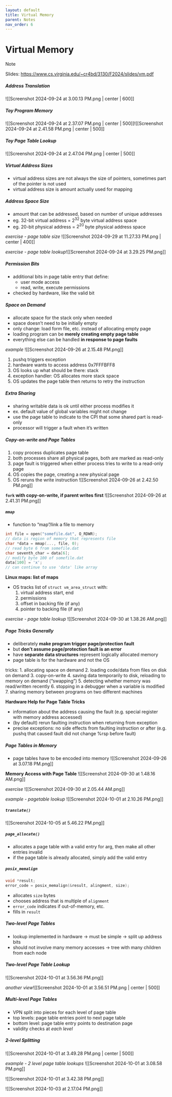 ```yaml
---
layout: default
title: Virtual Memory
parent: Notes
nav_order: 6
---
```

# Virtual Memory
> [!note]
> Slides: https://www.cs.virginia.edu/~cr4bd/3130/F2024/slides/vm.pdf
##### Address Translation
![[Screenshot 2024-09-24 at 3.00.13 PM.png | center | 600]]
##### Toy Program Memory
![[Screenshot 2024-09-24 at 2.37.07 PM.png | center | 500]]![[Screenshot 2024-09-24 at 2.41.58 PM.png | center | 500]]
##### Toy Page Table Lookup
![[Screenshot 2024-09-24 at 2.47.04 PM.png | center | 500]]
##### Virtual Address Sizes
- virtual address sizes are not always the size of pointers, sometimes part of the pointer is not used
- virtual address size is amount actually used for mapping
##### Address Space Size
- amount that can be addressed, based on number of unique addresses
- eg. 32-bit virtual address = $2^{32}$ byte virtual address space
- eg. 20-bit physical address = $2^{20}$ byte physical address space

*exercise - page table size*
![[Screenshot 2024-09-29 at 11.27.33 PM.png | center | 400]]

*exercise - page table lookup*![[Screenshot 2024-09-24 at 3.29.25 PM.png]]
##### Permission Bits
- additional bits in page table entry that define:
	- user mode access
	- read, write, execute permissions
- checked by hardware, like the valid bit
##### Space on Demand
- allocate space for the stack only when needed
- space doesn’t need to be initially empty
- only change: load form file, etc. instead of allocating empty page
- loading program can be **merely creating empty page table**
- everything else can be handled **in response to page faults**

*example*
![[Screenshot 2024-09-26 at 2.15.48 PM.png]]
1. pushq triggers exception
2. hardware wants to access address 0x7FFFBFF8
3. OS looks up what should be there: stack
4. exception handler: OS allocates more stack space
5. OS updates the page table then returns to retry the instruction
##### Extra Sharing
- sharing writable data is ok until either process modifies it
- ex. default value of global variables might not change
- use the page table to indicate to the CPI that some shared part is read-only
- processor will trigger a fault when it’s written
##### Copy-on-write and Page Tables
1. copy process duplicates page table
2. both processes share all physical pages, both are marked as read-only
3. page fault is triggered when either process tries to write to a read-only page
4. OS copies the page, creating a new physical page
5. OS reruns the write instruction
![[Screenshot 2024-09-26 at 2.42.50 PM.png]]

**`fork` with copy-on-write, if parent writes first**
![[Screenshot 2024-09-26 at 2.41.31 PM.png]]
##### `mmap`
- function to “map”/link a file to memory
```C
int file = open("somefile.dat", O_RDWR);
// data is region of memory that represents file
char *data = mmap(..., file, 0);
// read byte 6 from somefile.dat
char seventh_char = data[6];
// modify byte 100 of somefile.dat
data[100] = 'x';
// can continue to use 'data' like array
```

**Linux maps: list of maps**
- OS tracks list of `struct vm_area_struct` with:
	1. virtual address start, end
	2. permissions
	3. offset in backing file (if any)
	4. pointer to backing file (if any)

*exercise - page table lookup*
![[Screenshot 2024-09-30 at 1.38.26 AM.png]]
##### Page Tricks Generally
- deliberately **make program trigger page/protection fault**
- but **don’t assume page/protection fault is an error**
- have **separate data structures** represent logically allocated memory
- page table is for the hardware and not the OS

tricks:
	1. allocating space on demand
	2. loading code/data from files on disk on demand
	3. copy-on-write
	4. saving data temporarily to disk, reloading to memory on demand (“swapping”)
	5. detecting whether memory was read/written recently
	6. stopping in a debugger when a variable is modified
	7. sharing memory between programs on two different machines

**Hardware Help for Page Table Tricks**
- information about the address causing the fault (e.g. special register with memory address accessed)
- (by default) rerun faulting instruction when returning from exception
- precise exceptions: no side effects from faulting instruction or after (e.g. pushq that caused fault did not change %rsp before fault)
##### Page Tables in Memory
- page tables have to be encoded into memory
![[Screenshot 2024-09-26 at 3.07.18 PM.png]]

**Memory Access with Page Table**
![[Screenshot 2024-09-30 at 1.48.16 AM.png]]

*exercise*
![[Screenshot 2024-09-30 at 2.05.44 AM.png]]

*example - pagetable lookup*
![[Screenshot 2024-10-01 at 2.10.26 PM.png]]
##### `translate()`
![[Screenshot 2024-10-05 at 5.46.22 PM.png]]
##### `page_allocate()`
- allocates a page table with a valid entry for arg, then make all other entries invalid
- if the page table is already allocated, simply add the valid entry
##### `posix_memalign`
```C
void *result;
error_code = posix_memalign(&result, alingment, size);
```
- allocates `size` bytes
- chooses address that is multiple of `alignment`
- `error_code` indicates if out-of-memory, etc.
- fills in `result`
##### Two-level Page Tables
- lookup implemented in hardware → must be simple → split up address bits
- should not involve many memory accesses → tree with many children from each node
##### Two-level Page Table Lookup
![[Screenshot 2024-10-01 at 3.56.36 PM.png]]

*another view*![[Screenshot 2024-10-01 at 3.56.51 PM.png | center | 500]]
##### Multi-level Page Tables
- VPN split into pieces for each level of page table
- top levels: page table entries point to next page table
- bottom level: page table entry points to destination page
- validity checks at *each level*
##### 2-level Splitting
![[Screenshot 2024-10-01 at 3.49.28 PM.png | center | 500]]

*example - 2 level page table lookups*
![[Screenshot 2024-10-01 at 3.08.58 PM.png]]

![[Screenshot 2024-10-01 at 3.42.38 PM.png]]

![[Screenshot 2024-10-03 at 2.17.04 PM.png]]



